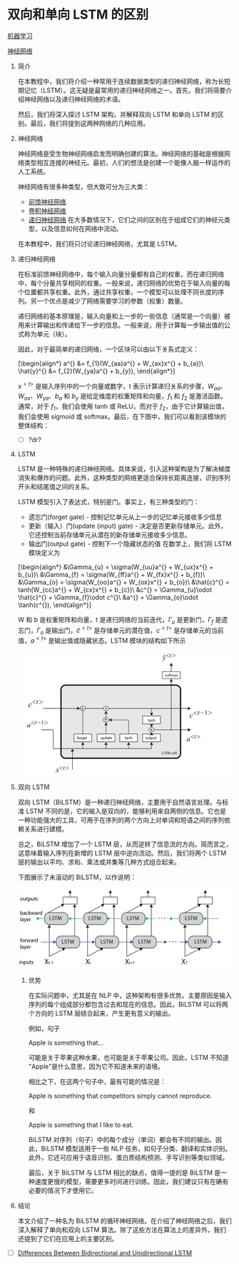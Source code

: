 # 双向和单向 LSTM 的区别

[机器学习](https://www.baeldung.com/cs/category/ai/ml)

[神经网络](https://www.baeldung.com/cs/tag/neural-networks)

1. 简介

    在本教程中，我们将介绍一种常用于连续数据类型的递归神经网络，称为长短期记忆（LSTM）。这无疑是最常用的递归神经网络之一。首先，我们将简要介绍神经网络以及递归神经网络的术语。

    然后，我们将深入探讨 LSTM 架构，并解释双向 LSTM 和单向 LSTM 的区别。最后，我们将提到这两种网络的几种应用。

2. 神经网络

    神经网络是受生物神经网络启发而明确创建的算法。神经网络的基础是根据网络类型相互连接的神经元。最初，人们的想法是创建一个能像人脑一样运作的人工系统。

    神经网络有很多种类型，但大致可分为三大类：

    - [前馈神经网络](https://www.baeldung.com/cs/neural-net-advantages-disadvantages#neural-networks)
    - [卷积神经网络](https://www.baeldung.com/cs/ai-convolutional-neural-networks)
    - [递归神经网络](https://www.baeldung.com/cs/nlp-encoder-decoder-models#2-basic-rnn-units)
    在大多数情况下，它们之间的区别在于组成它们的神经元类型，以及信息如何在网络中流动。

    在本教程中，我们将只讨论递归神经网络，尤其是 LSTM。

3. 递归神经网络

    在标准前馈神经网络中，每个输入向量分量都有自己的权重，而在递归网络中，每个分量共享相同的权重。一般来说，递归网络的优势在于输入向量的每个位置都共享权重。此外，通过共享权重，一个模型可以处理不同长度的序列。另一个优点是减少了网络需要学习的参数（权重）数量。

    递归网络的基本原理是，输入向量和上一步的一些信息（通常是一个向量）被用来计算输出和传递给下一步的信息。一般来说，用于计算每一步输出值的公式称为单元（块）。

    因此，对于最简单的递归网络，一个区块可以由以下关系式定义：

    \[\begin{align*} a^{<t>} &= f_{1}(W_{aa}a^{<t-1>} + W_{ax}x^{<t>} + b_{a})\\ \hat{y}^{<t>} &= f_{2}(W_{ya}a^{<t>} + b_{y}), \end{align*}\]

    $x^{<t>}$ 是输入序列中的一个向量或数字，t 表示计算递归关系的步骤，$W_{aa}$、$W_{ax}$、$W_{ya}$、$b_{a}$ 和 $b_{y}$ 是给定维度的权重矩阵和向量，$f_{1}$ 和 $f_{2}$ 是激活函数。通常，对于 $f_{1}$，我们会使用 tanh 或 ReLU，而对于 $f_{2}$，由于它计算输出值，我们会使用 sigmoid 或 softmax。最后，在下图中，我们可以看到该模块的整体结构：

    - [ ] ?dr?

4. LSTM

    LSTM 是一种特殊的递归神经网络。具体来说，引入这种架构是为了解决梯度消失和爆炸的问题。此外，这种类型的网络更适合保持长距离连接，识别序列开头和结尾值之间的关系。

    LSTM 模型引入了表达式，特别是门。事实上，有三种类型的门：

    - 遗忘门(forget gate) - 控制记忆单元从上一步的记忆单元接收多少信息
    - 更新（输入）门(update (input) gate) - 决定是否更新存储单元。此外，它还控制当前存储单元从潜在的新存储单元接收多少信息。
    - 输出门(output gate) - 控制下一个隐藏状态的值
    在数学上，我们将 LSTM 模块定义为

    \[\begin{align*} &\Gamma_{u} = \sigma(W_{uu}a^{<t-1>} + W_{ux}x^{<t>} + b_{u})\\ &\Gamma_{f} = \sigma(W_{ff}a^{<t-1>} + W_{fx}x^{<t>} + b_{f})\\ &\Gamma_{o} = \sigma(W_{oo}a^{<t-1>} + W_{ox}x^{<t>} + b_{o})\\ &\hat{c}^{<t>} = tanh(W_{cc}a^{<t-1>} + W_{cx}x^{<t>} + b_{c})\\ &c^{<t>} = \Gamma_{u}\odot \hat{c}^{<t>} + \Gamma_{f}\odot c^{<t-1>}\\ &a^{<t>} = \Gamma_{o}\odot \tanh(c^{<t>}), \end{align*}\]

    W 和 b 是权重矩阵和向量，t 是递归网络的当前迭代，$\Gamma_{u}$ 是更新门，$\Gamma_{f}$ 是遗忘门，$\Gamma_{o}$ 是输出门，$\hat{c}^{<t>}$ 是存储单元的潜在值，$c^{<t>}$ 是存储单元的当前值，$a^{<t>}$ 是输出值或隐藏状态。LSTM 模块的结构如下所示

    ![LSTM 单元](pic/lstm_cell-1.webp)
5. 双向 LSTM

    双向 LSTM（BiLSTM）是一种递归神经网络，主要用于自然语言处理。与标准 LSTM 不同的是，它的输入是双向的，能够利用来自两侧的信息。它也是一种功能强大的工具，可用于在序列的两个方向上对单词和短语之间的序列依赖关系进行建模。

    总之，BiLSTM 增加了一个 LSTM 层，从而逆转了信息流的方向。简而言之，这意味着输入序列在新增的 LSTM 层中逆向流动。然后，我们将两个 LSTM 层的输出以平均、求和、乘法或并集等几种方式组合起来。

    下图展示了未滚动的 BiLSTM，以作说明：

    ![BILSTM](pic/bilstm-1.webp)

    1. 优势

        在实际问题中，尤其是在 NLP 中，这种架构有很多优势。主要原因是输入序列的每个组成部分都包含过去和现在的信息。因此，BiLSTM 可以将两个方向的 LSTM 层结合起来，产生更有意义的输出。

        例如，句子

        Apple is something that...

        可能是关于苹果这种水果，也可能是关于苹果公司。因此，LSTM 不知道 "Apple"是什么意思，因为它不知道未来的语境。

        相比之下，在这两个句子中，最有可能的情况是：

        Apple is something that competitors simply cannot reproduce.

        和

        Apple is something that I like to eat.

        BiLSTM 对序列（句子）中的每个成分（单词）都会有不同的输出。因此，BiLSTM 模型适用于一些 NLP 任务，如句子分类、翻译和实体识别。此外，它还可应用于语音识别、蛋白质结构预测、手写识别等类似领域。

        最后，关于 BiLSTM 与 LSTM 相比的缺点，值得一提的是 BiLSTM 是一种速度更慢的模型，需要更多时间进行训练。因此，我们建议只有在确有必要的情况下才使用它。

6. 结论

    本文介绍了一种名为 BiLSTM 的循环神经网络。在介绍了神经网络之后，我们深入解释了单向和双向 LSTM 算法。除了这些方法在算法上的差异外，我们还提到了它们在应用上的主要区别。

- [ ] [Differences Between Bidirectional and Unidirectional LSTM](https://www.baeldung.com/cs/bidirectional-vs-unidirectional-lstm)
